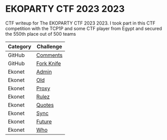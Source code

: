 # EKOPARTY CTF 2023 2023
CTF writeup for The EKOPARTY CTF 2023 2023. I took part in this CTF competition with the TCP1P and some CTF player from Egypt and secured the 550th place out of 500 teams

| Category | Challenge |
| --- | --- |
| GitHub | [Comments](/2023/EKOPARTY%20CTF%202023/Comments/)
| GitHub | [Fork Knife](/2023/EKOPARTY%20CTF%202023/Fork%20Knife/)
| Ekonet | [Admin](/2023/EKOPARTY%20CTF%202023/Admin/)
| Ekonet | [Old](/2023/EKOPARTY%20CTF%202023/Old/)
| Ekonet | [Proxy](/2023/EKOPARTY%20CTF%202023/Proxy/)
| Ekonet | [Rulez](/2023/EKOPARTY%20CTF%202023/Rulez/)
| Ekonet | [Quotes](/2023/EKOPARTY%20CTF%202023/Quotes/)
| Ekonet | [Sync](/2023/EKOPARTY%20CTF%202023/Sync/)
| Ekonet | [Future](/2023/EKOPARTY%20CTF%202023/Future/)
| Ekonet | [Who](/2023/EKOPARTY%20CTF%202023/Who/)